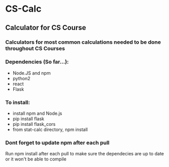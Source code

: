 # CS-Calc
## Calculator for CS Course
### Calculators for most common calculations needed to be done throughout CS Courses

### Dependencies (So far...):

* Node.JS and npm
* python2
* react
* Flask

### To install:

* install npm and Node.js
* pip install flask
* pip install flask_cors
* from stat-calc directory, npm install

### Dont forget to update npm after each pull

Run npm install after each pull to make sure the dependecies are up to date or it won't be able to compile



